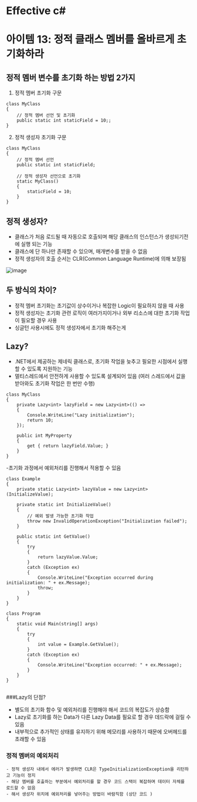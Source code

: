 # Effective c# 

# 아이템 13: 정적 클래스 멤버를 올바르게 초기화하라

## 정적 멤버 변수를 초기화 하는 방법 2가지

1. 정적 멤버 초기화 구문

```
class MyClass
{
    // 정적 멤버 선언 및 초기화
    public static int staticField = 10;;
}
```

2. 정적 생성자 초기화 구문

```
class MyClass
{
    // 정적 멤버 선언
    public static int staticField;

    // 정적 생성자 선언으로 초기화
    static MyClass()
    {
        staticField = 10;
    }
}
```

## 정적 생성자?
- 클래스가 처음 로드될 때 자동으로 호출되며 해당 클래스의 인스턴스가 생성되기전에 실행 되는 기능
- 클래스에 단 하나만 존재할 수 있으며, 매개변수를 받을 수 없음
- 정적 생성자의 호출 순서는 CLR(Common Language Runtime)에 의해 보장됨

![image](https://github.com/93YoungBin/Effective_C_Sharp_Study/assets/32691585/bf0244ec-b4b6-4aae-a2e7-994ab2a60cba)


## 두 방식의 차이?
- 정적 멤버 초기화는 초기값이 상수이거나 복잡한 Logic이 필요하지 않을 때 사용
- 정적 생성자는 초기화 관련 로직이 여러가지이거나 외부 리소스에 대한 초기화 작업이 필요할 경우 사용
- 싱글턴 사용시에도 정적 생성자에서 초기화 해주는게 

## Lazy<T>?
- .NET에서 제공하는 제네릭 클래스로, 초기화 작업을 늦추고 필요한 시점에서 실행할 수 있도록 지원하는 기능
- 멀티스레드에서 안전하게 사용할 수 있도록 설계되어 있음 (여러 스레드에서 값을 받아와도 초기화 작업은 한 번만 수행)
    
```
class MyClass
{
    private Lazy<int> lazyField = new Lazy<int>(() =>
    {
        Console.WriteLine("Lazy initialization");
        return 10;
    });

    public int MyProperty
    {
        get { return lazyField.Value; }
    }
}
```
    
-초기화 과정에서 예외처리를 진행해서 적용할 수 있음
```
class Example
{
    private static Lazy<int> lazyValue = new Lazy<int>(InitializeValue);

    private static int InitializeValue()
    {
        // 예외 발생 가능한 초기화 작업
        throw new InvalidOperationException("Initialization failed");
    }

    public static int GetValue()
    {
        try
        {
            return lazyValue.Value;
        }
        catch (Exception ex)
        {
            Console.WriteLine("Exception occurred during initialization: " + ex.Message);
            throw;
        }
    }
}

class Program
{
    static void Main(string[] args)
    {
        try
        {
            int value = Example.GetValue();
        }
        catch (Exception ex)
        {
            Console.WriteLine("Exception occurred: " + ex.Message);
        }
    }
}
    
```
    
###Lazy의 단점?
- 별도의 초기화 함수 및 예외처리를 진행해야 해서 코드의 복잡도가 상승함
- Lazy로 초기화를 하는 Data가 다른 Lazy Data를 필요로 할 경우 데드락에 걸릴 수 있음
- 내부적으로 추가적인 상태를 유지하기 위해 메모리를 사용하기 때문에 오버헤드를 초래할 수 있음

    
### 정적 멤버의 예외처리
    - 정적 생성자 내에서 에러가 발생하면 CLR은 TypeInitializationException을 리턴하고 기능이 정지
    - 해당 멤버를 호출하는 부분에서 예외처리를 할 경우 코드 스택이 복잡하며 데이터 자체를 로드할 수 없음
    - 해서 생성자 위치에 예외처리를 넣어주는 방법이 바람직함 (상단 코드 )
